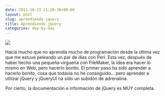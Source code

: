 ```yaml
---
date: 2011-10-23 21:20:36+00:00
layout: post
slug: aprendiendo-jquery
title: Aprendiendo jQuery
categories: day-by-day
---
```


![](http://ubuntulife.files.wordpress.com/2008/08/jquery12_colorcharge.png)



Hacía mucho que no aprendía mucho de programación desde la última vez que me estuve peleando un par de días con Perl. Esta vez, después de haber hecho una pequeña virguería con FileMaker, la idea era hacer lo mismo en Web, pero hacerlo bonito. El primer paso ha sido aprender a hacerlo bonito, cosa que todavía no he conseguido... pero aprender a utilizar jQuery y jQueryUI ha sido un subidón de adrenalina.

Por cierto, la documentación e información de jQuery es MUY completa.

